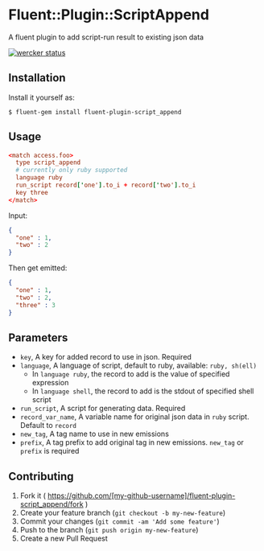 # Fluent::Plugin::ScriptAppend

A fluent plugin to add script-run result to existing json data

[![wercker status](https://app.wercker.com/status/56186aa7c9f166ffea49aba97971e40d/m "wercker status")](https://app.wercker.com/project/bykey/56186aa7c9f166ffea49aba97971e40d)

## Installation

Install it yourself as:

    $ fluent-gem install fluent-plugin-script_append

## Usage

```conf
<match access.foo>
  type script_append
  # currently only ruby supported
  language ruby
  run_script record['one'].to_i + record['two'].to_i
  key three
</match>
```

Input:

```json
{
  "one" : 1,
  "two" : 2
}
```

Then get emitted:

```json
{
  "one" : 1,
  "two" : 2,
  "three" : 3
}
```

## Parameters

* `key`, A key for added record to use in json. Required
* `language`, A language of script, default to ruby, available: `ruby, sh(ell)`
    * In `language ruby`, the record to add is the value of specified expression
    * In `language shell`, the record to add is the stdout of specified shell script
* `run_script`, A script for generating data. Required
* `record_var_name`, A variable name for original json data in `ruby` script. Default to `record`
* `new_tag`, A tag name to use in new emissions
* `prefix`, A tag prefix to add original tag in new emissions. `new_tag` or `prefix` is required

## Contributing

1. Fork it ( https://github.com/[my-github-username]/fluent-plugin-script_append/fork )
2. Create your feature branch (`git checkout -b my-new-feature`)
3. Commit your changes (`git commit -am 'Add some feature'`)
4. Push to the branch (`git push origin my-new-feature`)
5. Create a new Pull Request
